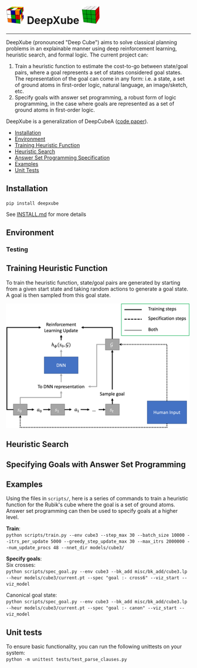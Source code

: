 # <img src="./misc/images/scrambledCube.png" width="50"> DeepXube <img src="./misc/images/solvedCube.png" width="50">

--------------------------------------------------------------------------------

DeepXube (pronounced "Deep Cube") aims to solve classical planning problems in an explainable manner using deep reinforcement learning, 
heuristic search, and formal logic. The current project can:

1) Train a heuristic function to estimate the cost-to-go between state/goal pairs, 
where a goal represents a set of states considered goal states. The representation of the goal can come 
in any form: i.e. a state, a set of ground atoms in first-order logic, natural language, an image/sketch, etc.
2) Specify goals with answer set programming, a robust form of logic programming, in the case where goals are represented as a set of ground atoms in first-order logic.

DeepXube is a generalization of DeepCubeA ([code](https://github.com/forestagostinelli/DeepCubeA/),[paper](https://cse.sc.edu/~foresta/assets/files/SolvingTheRubiksCubeWithDeepReinforcementLearningAndSearch_Final.pdf)).

- [Installation](#installation)
- [Environment](#environment-implementation)
- [Training Heuristic Function](#training-heuristic-function)
- [Heuristic Search](#heuristic-search)
- [Answer Set Programming Specification](#specifying-goals-with-answer-set-programming)
- [Examples](#examples)
- [Unit Tests](#unit-tests)

## Installation

`pip install deepxube`

See [INSTALL.md](INSTALL.md) for more details

## Environment

### Testing

## Training Heuristic Function
To train the heuristic function, state/goal pairs are generated by starting from a given start state and taking random actions to generate a goal state. A goal is then sampled from this goal state.

<img src="./misc/images/training.png" width="500">

## Heuristic Search

## Specifying Goals with Answer Set Programming

## Examples
Using the files in `scripts/`, here is a series of commands to train a heuristic function for the Rubik's cube 
where the goal is a set of ground atoms. Answer set programming can then be used to specify goals at a higher level.

**Train**:\
`python scripts/train.py --env cube3 --step_max 30 --batch_size 10000 --itrs_per_update 5000 --greedy_step_update_max 30 --max_itrs 2000000 --num_update_procs 48 --nnet_dir models/cube3/`

**Specify goals**:\
Six crosses:\
`python scripts/spec_goal.py --env cube3 --bk_add misc/bk_add/cube3.lp --heur models/cube3/current.pt --spec "goal :- cross6" --viz_start --viz_model`

Canonical goal state:\
`python scripts/spec_goal.py --env cube3 --bk_add misc/bk_add/cube3.lp --heur models/cube3/current.pt --spec "goal :- canon" --viz_start --viz_model`


## Unit tests
To ensure basic functionality, you can run the following unittests on your system:\
`python -m unittest tests/test_parse_clauses.py`